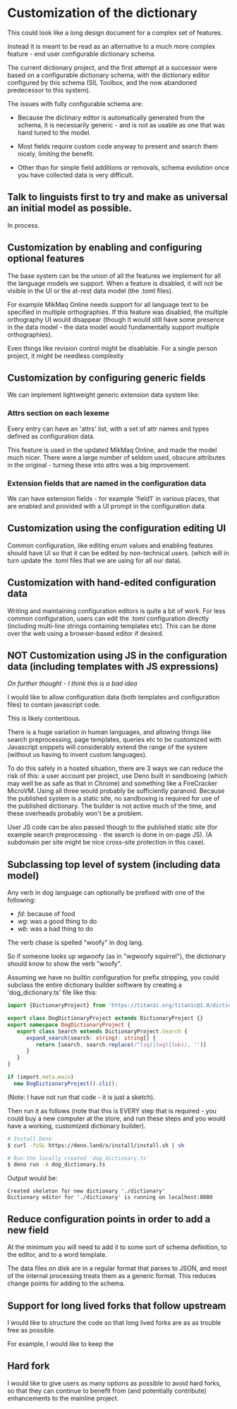 # Customization of the dictionary

This could look like a long design document for a complex set of
features.

Instead it is meant to be read as an alternative to a much more complex
feature - end user configurable dictionary schema.

The current dictionary project, and the first attempt at a successor
were based on a configurable dictionary schema, with the dictionary
editor configured by this schema (SIL Toolbox, and the now abandoned
predecessor to this system).

The issues with fully configurable schema are:

- Because the dictinary editor is automatically generated from the
  schema, it is necessarily generic - and is not as usable as one that
  was hand tuned to the model.
  
- Most fields require custom code anyway to present and search them nicely, 
  limiting the benefit.

- Other than for simple field additions or removals, schema evolution
  once you have collected data is very difficult.

## Talk to linguists first to try and make as universal an initial model as possible.

In process.

## Customization by enabling and configuring optional features

The base system can be the union of all the features we implement for
all the language models we support.  When a feature is disabled, it
will not be visible in the UI or the at-rest data model (the .toml
files).

For example MikMaq Online needs support for all language text to be
specified in multiple orthographies.  If this feature was disabled,
the multiple orthography UI would disappear (though it would still
have some presence in the data model - the data model would
fundamentally support multiple orthographies).

Even things like revision control might be disablable.  For a single
person project, it might be needless complexity

## Customization by configuring generic fields

We can implement lightweight generic extension data system like:

### Attrs section on each lexeme

Every entry can have an 'attrs' list, with a set of attr names and
types defined as configuration data.

This feature is used in the updated MikMaq Online, and made the model
much nicer.  There were a large number of seldom used, obscure
attributes in the original - turning these into attrs was a big
improvement.

### Extension fields that are named in the configuration data

We can have extension fields - for example 'field1' in various places,
that are enabled and provided with a UI prompt in the configuration
data.

## Customization using the configuration editing UI

Common configuration, like editing enum values and enabling features
should have UI so that it can be edited by non-technical users.
(which will in turn update the .toml files that we are using for all
our data).

## Customization with hand-edited configuration data

Writing and maintaining configuration editors is quite a bit of work.
For less common configuration, users can edit the .toml configuration
directly (including multi-line strings containing templates etc).
This can be done over the web using a browser-based editor if desired.

## NOT Customization using JS in the configuration data (including templates with JS expressions)

*On further thought - I think this is a bad idea*

I would like to allow configuration data (both templates and
configuration files) to contain javascript code.

This is likely contentious.

There is a huge variation in human languages, and allowing things like search
preprocessing, page templates, queries etc to be customized with Javascript
snippets will considerably extend the range of the system (without us having
to invent custom languages).

To do this safely in a hosted situation, there are 3 ways we can
reduce the risk of this: a user account per project, use Deno built in
sandboxing (which may well be as safe as that in Chrome) and something
like a FireCracker MicroVM.  Using all three would probably be
sufficiently paranoid.  Because the published system is a static site,
no sandboxing is required for use of the published dictionary.  The
builder is not active much of the time, and these overheads probably
won't be a problem.

User JS code can be also passed though to the published static site (for example
search preprocessing - the search is done in on-page JS).  (A subdomain per site
might be nice cross-site protection in this case).

## Subclassing top level of system (including data model)

Any verb in dog language can optionally be prefixed with one of the
following:

- *fd*: because of food
- *wg*: was a good thing to do
- *wb*: was a bad thing to do

The verb chase is spelled "woofy" in dog lang.

So if someone looks up wgwoofy (as in "wgwoofy squirrel"), the
dictionary should know to show the verb "woofy".

Assuming we have no builtin configuration for prefix stripping, you
could subclass the entire dictionary builder software by creating a
'dog_dictionary.ts' file like this:

``` ts
import {DictionaryProject} from 'https://titan1c.org/titan1c@1.0/dictionary.ts';

export class DogDictionaryProject extends DictionaryProject {}
export namespace DogDictionaryProject {
   export class Search extends DictionaryProject.Search {
      expand_search(search: string): string[] {
         return [search, search.replace(/^(sq)|(wg)|(wb)/, '')]
      }
   }
}

if (import.meta.main)
  new DogDictionaryProject().cli();
```
(Note: I have not run that code - it is just a sketch).

Then run it as follows (note that this is EVERY step that is required - you could buy
a new computer at the store, and run these steps and you would have a working, customized
dictionary builder).

``` sh
# Install Deno
$ curl -fsSL https://deno.land/x/install/install.sh | sh

# Run the locally created 'dog_dictionary.ts'
$ deno run -A dog_dictionary.ts
```

Output would be:
```
Created skeleton for new dictionary './dictionary'
Dictionary editor for './dictionary' is running on localhost:8080
```
## Reduce configuration points in order to add a new field

At the minimum you will need to add it to some sort of schema definition, 
to the editor, and to a word template.

The data files on disk are in a regular format that parses to JSON,
and most of the internal processing treats them as a generic format.
This reduces change points for adding to the schema.

## Support for long lived forks that follow upstream

I would like to structure the code so that long lived forks are as as
trouble free as possible.

For example, I would like to keep the 

## Hard fork

I would like to give users as many options as possible to avoid hard
forks, so that they can continue to benefit from (and potentially
contribute) enhancements to the mainline project.
